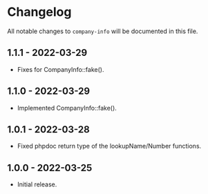 # Changelog

All notable changes to `company-info` will be documented in this file.

## 1.1.1 - 2022-03-29

- Fixes for CompanyInfo::fake().

## 1.1.0 - 2022-03-29

- Implemented CompanyInfo::fake().

## 1.0.1 - 2022-03-28

- Fixed phpdoc return type of the lookupName/Number functions.

## 1.0.0 - 2022-03-25

- Initial release.
